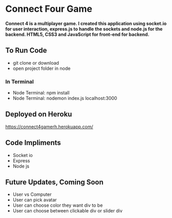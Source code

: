 # Connect Four Game
#### Connect 4 is a multiplayer game. I created this application using socket.io for user interaction, express.js to handle the sockets and node.js for the backend. HTML5, CSS3 and JavaScript for front-end for backend. 

## To Run Code
   * git clone or download
   * open project folder in node
### In Terminal
   * Node Terminal: npm install
   * Node Terminal: nodemon index.js localhost:3000
## Deployed on Heroku   
   https://connect4gamerh.herokuapp.com/
## Code Impliments
  * Socket io
  * Express
  * Node js
 ## Future Updates, Coming Soon
  * User vs Computer
  * User can pick avatar
  * User can choose color they want div to be
  * User can choose between clickable div or slider div 
 
